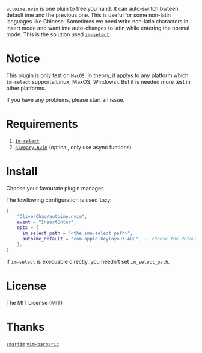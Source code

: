 `autoime.nvim` is one pluin to free you hand.
It can auto-switch bwteen default ime and the previous one.
This is useful for some non-latin languages like Chinese.
Sometimes we need write non-latin charactors in insert mode and want ime auto-changes to latin while entering the normal mode.
This is the solution used [`im-select`](https://github.com/daipeihust/im-select).

# Notice
This plugin is only test on `MacOS`.
In theory, it applys to any platform which `im-select` supports(Linux, MaxOS, Windows).
But it is needed more test in other platforms.

If you have any problems, please start an issue.

# Requirements
1. [`im-select`](https://github.com/daipeihust/im-select)
2. [`plenary.nvim`](https://github.com/nvim-lua/plenary.nvim) (optinal, only use async funtions)

# Install
Choose your favourate plugin manager.

The fowllowing configuration is used `lazy`:
```lua
{
    "OliverChao/autoime.nvim",
    event = "InsertEnter",
    opts = {
      im_select_path = "<the ime-select path>",
      autoime_default = "com.apple.keylayout.ABC", -- choose the default ime
    },
}
```

If `im-select` is execuable directly, you needn't set `im_select_path`.

# License
The MIT License (MIT)

# Thanks
[`smartim`](https://github.com/ybian/smartim)
[`vim-barbaric`](https://github.com/rlue/vim-barbaric)
